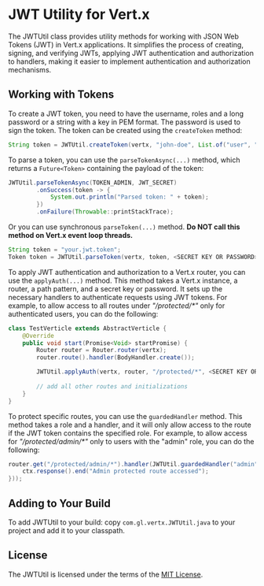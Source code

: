 # JWT Utility for Vert.x
The JWTUtil class provides utility methods for working with JSON Web Tokens (JWT) in Vert.x applications. It simplifies the process of creating, signing, and verifying JWTs, applying JWT authentication and authorization to handlers, making it easier to implement authentication and authorization mechanisms.

## Working with Tokens

To create a JWT token, you need to have the username, roles and a long password or a string with a key in PEM format. The password is used to sign the token. The token can be created using the `createToken` method:

```java
String token = JWTUtil.createToken(vertx, "john-doe", List.of("user", "admin"), <SECRET KEY OR PASSWORD>);
```

To parse a token, you can use the `parseTokenAsync(...)` method, which returns a `Future<Token>` containing the payload of the token:
```java
JWTUtil.parseTokenAsync(TOKEN_ADMIN, JWT_SECRET)
        .onSuccess(token -> {
            System.out.println("Parsed token: " + token);
        })
        .onFailure(Throwable::printStackTrace);
```

Or you can use synchronous `parseToken(...)` method. **Do NOT call this method on Vert.x event loop threads.**
```java
String token = "your.jwt.token";
Token token = JWTUtil.parseToken(vertx, token, <SECRET KEY OR PASSWORD>);
```
To apply JWT authentication and authorization to a Vert.x router, you can use the `applyAuth(...)` method. This method takes a Vert.x instance, a router, a path pattern, and a secret key or password. It sets up the necessary handlers to authenticate requests using JWT tokens. For example, to allow access to all routes under _"/protected/*"_ only for authenticated users, you can do the following:

```java
class TestVerticle extends AbstractVerticle {
    @Override
    public void start(Promise<Void> startPromise) {
        Router router = Router.router(vertx);
        router.route().handler(BodyHandler.create());

        JWTUtil.applyAuth(vertx, router, "/protected/*", <SECRET KEY OR PASSWORD>);
        
        // add all other routes and initializations
    }
}
```

To protect specific routes, you can use the `guardedHandler` method. This method takes a role and a handler, and it will only allow access to the route if the JWT token contains the specified role. For example, to allow access for _"/protected/admin/*"_ only to users with the "admin" role, you can do the following:

```java
router.get("/protected/admin/*").handler(JWTUtil.guardedHandler("admin", ctx -> {
    ctx.response().end("Admin protected route accessed");
}));
```

## Adding to Your Build
To add JWTUtil to your build: copy `com.gl.vertx.JWTUtil.java` to your project and add 
it to your classpath.

## License
The JWTUtil is licensed under the terms of the [MIT License](https://opensource.org/license/mit).

